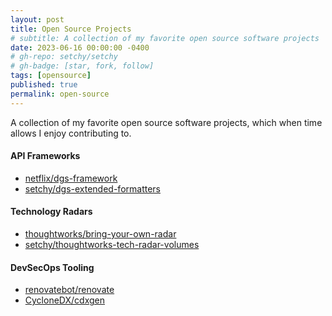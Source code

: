 ```yaml
---
layout: post
title: Open Source Projects
# subtitle: A collection of my favorite open source software projects
date: 2023-06-16 00:00:00 -0400
# gh-repo: setchy/setchy
# gh-badge: [star, fork, follow]
tags: [opensource]
published: true
permalink: open-source
---
```


A collection of my favorite open source software projects, which when time allows I enjoy contributing to.

#### API Frameworks

- <span id="github-icon">[netflix/dgs-framework](https://github.com/Netflix/dgs-framework)
- <span id="github-icon">[setchy/dgs-extended-formatters](https://github.com/setchy/dgs-extended-formatters)

#### Technology Radars

- <span id="github-icon">[thoughtworks/bring-your-own-radar](https://github.com/thoughtworks/build-your-own-radar)
- <span id="github-icon">[setchy/thoughtworks-tech-radar-volumes](https://github.com/setchy/thoughtworks-tech-radar-volumes)

#### DevSecOps Tooling

- <span id="github-icon">[renovatebot/renovate](https://github.com/renovatebot/renovate)
- <span id="github-icon">[CycloneDX/cdxgen](https://github.com/CycloneDX/cdxgen)
